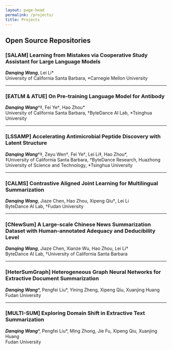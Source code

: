 ```yaml
---
layout: page-head
permalink: /projects/
title: Projects
---
```


## Open Source Repositories

### [SALAM] Learning from Mistakes via Cooperative Study Assistant for Large Language Models   
***Danqing Wang***, Lei Li*   
University of California Santa Barbara, *Carnegie Mellon University   
<a href="/projects/SALAM/" title="Website"><i class="fas fa-home"></i></a>
<a href="https://arxiv.org/pdf/2305.13829" title="Paper"><i class="fa fa-file-alt"></i></a>
<!-- <a href="/assets/PPT/20230407_ICLR2023_EATLM.pdf" title="Slides"><i class="fas fa-file-powerpoint"></i></a> -->
<a href="https://github.com/dqwang122/SALAM" title="Code"><i class="fab fa-github"></i></a>
<!-- <a href="https://zenodo.org/record/7340488#.Y875U-zMK3J" title="Resource"><i class="fab fa-google-drive"></i></a> -->
<!-- <a href="https://iclr.cc/virtual/2023/poster/10766" title="Video"><i class="fab fa-youtube"></i></a> -->

***

### [EATLM & ATUE] On Pre-training Language Model for Antibody   
***Danqing Wang***†‡, Fei Ye†, Hao Zhou*   
University of California Santa Barbara, †ByteDance AI Lab, *Tsinghua University  
<a href="/projects/EATLM/" title="Website"><i class="fas fa-home"></i></a>
<a href="https://arxiv.org/abs/2301.12112" title="Paper"><i class="fa fa-file-alt"></i></a>
<a href="/assets/PPT/20230407_ICLR2023_EATLM.pdf" title="Slides"><i class="fas fa-file-powerpoint"></i></a>
<a href="https://github.com/dqwang122/EATLM" title="Code"><i class="fab fa-github"></i></a>
<a href="https://zenodo.org/record/7340488#.Y875U-zMK3J" title="Resource"><i class="fab fa-google-drive"></i></a>
<a href="https://iclr.cc/virtual/2023/poster/10766" title="Video"><i class="fab fa-youtube"></i></a>

***

### [LSSAMP] Accelerating Antimicrobial Peptide Discovery with Latent Structure   
***Danqing Wang***†‡, Zeyu Wen†, Fei Ye†, Lei Li‡, Hao Zhou*,  
‡University of California Santa Barbara, †ByteDance Research, Huazhong University of Science and Technology, *Tsinghua University   
<a href="/projects/LSSAMP/" title="Website"><i class="fas fa-home"></i></a>
<a href="https://dl.acm.org/doi/pdf/10.1145/3580305.3599249" title="Paper"><i class="fa fa-file-alt"></i></a>
<a href="/assets/PPT/20230807_KDD2023_LSSAMP.pdf" title="Slides"><i class="fas fa-file-powerpoint"></i></a>
<a href="https://github.com/dqwang122/LSSAMP" title="Code"><i class="fab fa-github"></i></a>
<a href="https://dl.acm.org/doi/10.1145/3580305.3599249" title="Video"><i class="fab fa-youtube"></i></a>

***

### [CALMS] Contrastive Aligned Joint Learning for Multilingual Summarization
***Danqing Wang***, Jiaze Chen, Hao Zhou, Xipeng Qiu†, Lei Li   
ByteDance AI Lab, †Fudan University  
<a href="/projects/CALMS/" title="Website"><i class="fas fa-home"></i></a>
<a href="https://aclanthology.org/2021.findings-acl.242/" title="Paper"><i class="fa fa-file-alt"></i></a>
<a href="/assets/PPT/20210624_ACL2021_CALMS.pdf" title="Slides"><i class="fas fa-file-powerpoint"></i></a>
<a href="https://github.com/dqwang122/CALMS" title="Code"><i class="fab fa-github"></i></a>
<a href="https://drive.google.com/file/d/1i9xfOkQ60kixj0rZ-kCo8UCo2fZ51fCY/view?usp=sharing" title="Resource"><i class="fab fa-google-drive"></i></a>
<a href="/blogs/CALMS/" title="Blog"><i class="fas fa-arrow-circle-right"></i></a>

***

### [CNewSum] A Large-scale Chinese News Summarization Dataset with Human-annotated Adequacy and Deducibility Level
***Danqing Wang***, Jiaze Chen, Xianze Wu, Hao Zhou, Lei Li†  
ByteDance AI Lab, †University of California Santa Barbara  
<a href="/projects/CNewSum/" title="Website"><i class="fas fa-home"></i></a>
<a href="https://link.springer.com/chapter/10.1007/978-3-030-88480-2_31" title="Paper"><i class="fa fa-file-alt"></i></a>
<a href="/assets/PPT/20211016_NLPCC2021_CNewSum.pdf" title="Slides"><i class="fas fa-file-powerpoint"></i></a>
<a href="https://drive.google.com/file/d/1A_YcQ3cBAI7u9iVIoCeVLLgwU7UUzHHv/view?usp=sharing" title="Resource"><i class="fab fa-google-drive"></i></a>
<a href="/blogs/CNewSum/" title="Blog"><i class="fas fa-arrow-circle-right"></i></a>

***

### [HeterSumGraph] Heterogeneous Graph Neural Networks for Extractive Document Summarization
***Danqing Wang***\*, Pengfei Liu\*, Yining Zheng, Xipeng Qiu, Xuanjing Huang  
Fudan University  
<a href="https://aclanthology.org/2020.acl-main.553" title="Paper"><i class="fa fa-file-alt"></i></a>
<a href="/assets/PPT/20200616_ACL2020_HSG.pdf" title="Slides"><i class="fas fa-file-powerpoint"></i></a>
<a href="https://github.com/dqwang122/HeterSumGraph" title="Code"><i class="fab fa-github"></i></a>
<a href="http://Slidesslive.com/38929003" title="Video"><i class="fab fa-youtube"></i></a>
<a href="/blogs/HSG/" title="Blog"><i class="fas fa-arrow-circle-right"></i></a>

***

### [MULTI-SUM] Exploring Domain Shift in Extractive Text Summarization
***Danqing Wang***\*, Pengfei Liu\*, Ming Zhong, Jie Fu, Xipeng Qiu, Xuanjing Huang  
Fudan University    
<a href="https://arxiv.org/abs/1908.11664" title="Paper"><i class="fa fa-file-alt"></i></a>
<a href="https://drive.google.com/file/d/1KOOVBO6z24aM36fdV9xc-Vyu31QAL4Gs/view?usp=sharing" title="Resource"><i class="fab fa-google-drive"></i></a>
